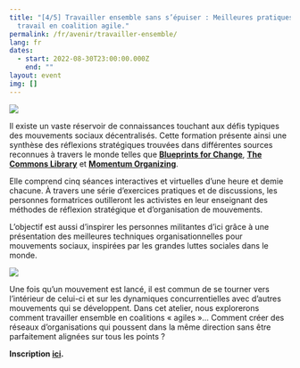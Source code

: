 ```yaml
---
title: "[4/5] Travailler ensemble sans s’épuiser : Meilleures pratiques de
  travail en coalition agile."
permalink: /fr/avenir/travailler-ensemble/
lang: fr
dates:
  - start: 2022-08-30T23:00:00.000Z
    end: ""
layout: event
img: []
---
```

![](/media/formtransparent.png)

Il existe un vaste réservoir de connaissances touchant aux défis typiques des mouvements sociaux décentralisés. Cette formation présente ainsi une synthèse des réflexions stratégiques trouvées dans différentes sources reconnues à travers le monde telles que **[Blueprints for Change](https://blueprintsfc.org/)**, **[The Commons Library](https://commonslibrary.org/)** et **[Momentum Organizing](https://www.momentumcommunity.org/)**. 

Elle comprend cinq séances interactives et virtuelles d’une heure et demie chacune. À travers une série d’exercices pratiques et de discussions, les personnes formatrices outilleront les activistes en leur enseignant des méthodes de réflexion stratégique et d’organisation de mouvements. 

L’objectif est aussi d’inspirer les personnes militantes d’ici grâce à une présentation des meilleures techniques organisationnelles pour mouvements sociaux, inspirées par les grandes luttes sociales dans le monde.

![](/media/5.png)

Une fois qu’un mouvement est lancé, il est commun de se tourner vers l’intérieur de celui-ci et sur les dynamiques concurrentielles avec d’autres mouvements qui se développent. Dans cet atelier, nous explorerons comment travailler ensemble en coalitions « agiles »… Comment créer des réseaux d’organisations qui poussent dans la même direction sans être parfaitement alignées sur tous les points ?

**Inscription [ici](https://us02web.zoom.us/meeting/register/tZcvce6hrTwvG9b0W-hdeczHhHtnv62hiq1V).**